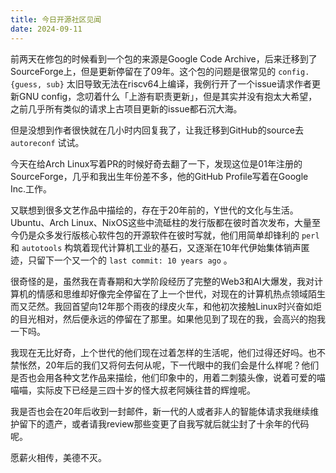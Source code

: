 ```yaml
---
title: 今日开源社区见闻
date: 2024-09-11
---
```


前两天在修包的时候看到一个包的来源是Google Code Archive，后来迁移到了SourceForge上，但是更新停留在了09年。这个包的问题是很常见的 `config.{guess, sub}` 太旧导致无法在riscv64上编译，我例行开了一个issue请求作者更新GNU config，念叨着什么「上游有职责更新」，但是其实并没有抱太大希望，之前几乎所有类似的请求上古项目更新的issue都石沉大海。

但是没想到作者很快就在几小时内回复我了，让我迁移到GitHub的source去 `autoreconf` 试试。

今天在给Arch Linux写着PR的时候好奇去翻了一下，发现这位是01年注册的SourceForge，几乎和我出生年份差不多，他的GitHub Profile写着在Google Inc.工作。

又联想到很多文艺作品中描绘的，存在于20年前的，Y世代的文化与生活。Ubuntu、Arch Linux、NixOS这些中流砥柱的发行版都在彼时首次发布，大量至今仍是众多发行版核心软件包的开源软件在彼时写就，他们用简单却锋利的 `perl` 和 `autotools` 构筑着现代计算机工业的基石，又逐渐在10年代伊始集体销声匿迹，只留下一个又一个的 `last commit: 10 years ago` 。

很奇怪的是，虽然我在青春期和大学阶段经历了完整的Web3和AI大爆发，我对计算机的情感和思维却好像完全停留在了上一个世代，对现在的计算机热点领域陌生而又茫然。我回首望向12年那个雨夜的绿皮火车，和他初次接触Linux时兴奋如炬的目光相对，然后便永远的停留在了那里。如果他见到了现在的我，会高兴的抱我一下吗。

我现在无比好奇，上个世代的他们现在过着怎样的生活呢，他们过得还好吗。也不禁怅然，20年后的我们又将何去何从呢，下一代眼中的我们会是什么样呢？他们是否也会用各种文艺作品来描绘，他们印象中的，用着二刺猿头像，说着可爱的喵喵喵，实际皮下已经是三四十岁的怪大叔老阿姨往昔的辉煌呢。

我是否也会在20年后收到一封邮件，新一代的人或者非人的智能体请求我继续维护留下的遗产，或者请我review那些变更了自我写就后就尘封了十余年的代码呢。

愿薪火相传，美德不灭。
